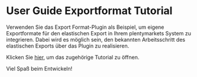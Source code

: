 # User Guide Exportformat Tutorial

Verwenden Sie das Export Format-Plugin als Beispiel, um  eigene Exportformate für den elastischen Export in Ihrem plentymarkets System zu integrieren. Dabei wird es möglich sein, den bekannten Arbeitsschritt des elastischen Exports über das Plugin zu realisieren. 

Klicken Sie [hier](https://developers.plentymarkets.com/tutorials/exportformat), um das zugehörige Tutorial zu öffnen.

Viel Spaß beim Entwickeln!
